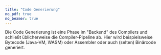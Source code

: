 ```yaml
---
title: "Code Generierung"
no_pdf: true
no_beamer: true
---
```



Die Code Generierung ist eine Phase im "Backend" des Compilers und schließt
üblicherweise die Compiler-Pipeline ab. Hier wird beispielsweise Bytecode
(Java-VM, WASM) oder Assembler oder auch (selten) Binärcode generiert.
